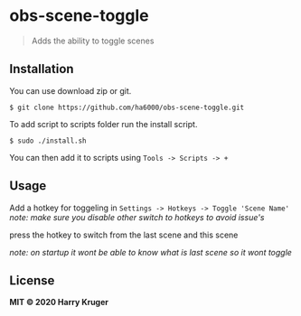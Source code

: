 # obs-scene-toggle
> Adds the ability to toggle scenes

## Installation

You can use download zip or git.

```
$ git clone https://github.com/ha6000/obs-scene-toggle.git
```

To add script to scripts folder run the install script.

```
$ sudo ./install.sh
```

You can then add it to scripts using `Tools -> Scripts -> +`

## Usage

Add a hotkey for toggeling in `Settings -> Hotkeys -> Toggle 'Scene Name'`
_note: make sure you disable other switch to hotkeys to avoid issue's_

press the hotkey to switch from the last scene and this scene

_note: on startup it wont be able to know what is last scene so it wont toggle_

## License
**MIT © 2020 Harry Kruger**